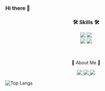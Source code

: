 ### Hi there 👋

<div align=center>
	<h3>🛠 Skills 🛠</h3>
</div>
<div align="center">
	<img src="https://img.shields.io/badge/Java-007396?style=flat&logo=Conda-Forge&logoColor=white" />
	<img src="https://img.shields.io/badge/C/C++-00599C?style=flat&logo=C&logoColor=white" />
	<br>
	<img src="https://img.shields.io/badge/Spring-6DB33F?style=flat&logo=Spring&logoColor=white" />
	<img src="https://img.shields.io/badge/MySQL-4479A1?style=flat&logo=MySQL&logoColor=white" />
</div>
<br>
<br>
<div align=center>
	<p>🎨 About Me 🎨</p>
</div>
<div align=center>
	<a href="https://krchoish.tistory.com/">
		<img src="https://img.shields.io/badge/Tistory-FF9800?style=flat&logo=Tistory&logoColor=white" />
	</a>
	<a href="mailto:tmdgjs7495@korea.ac.kr">
		<img src="https://img.shields.io/badge/Mail-30B980?style=flat&logo=Gmail&logoColor=white" />
	</a>
	<a href="https://solved.ac/audtmd7495/">
		<img src="http://mazassumnida.wtf/api/mini/generate_badge?boj=audtmd7495" />
	</a>
	<br>
</div>

![Top Langs](https://github-readme-stats.vercel.app/api/top-langs/?username=KoreaCSH&layout=compact)

<!--
**KoreaCSH/KoreaCSH** is a ✨ _special_ ✨ repository because its `README.md` (this file) appears on your GitHub profile.

Here are some ideas to get you started:

- 🔭 I’m currently working on ...
- 🌱 I’m currently learning ...
- 👯 I’m looking to collaborate on ...
- 🤔 I’m looking for help with ...
- 💬 Ask me about ...
- 📫 How to reach me: ...
- 😄 Pronouns: ...
- ⚡ Fun fact: ...
-->
